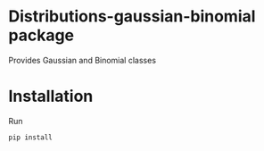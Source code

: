 # Distributions-gaussian-binomial package

Provides Gaussian and Binomial classes

# Installation

Run 
```
pip install 
```